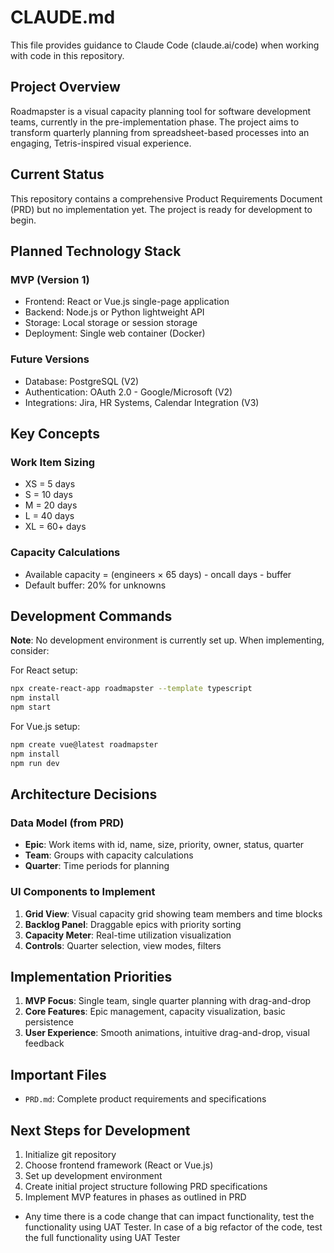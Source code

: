 # CLAUDE.md

This file provides guidance to Claude Code (claude.ai/code) when working with code in this repository.

## Project Overview

Roadmapster is a visual capacity planning tool for software development teams, currently in the pre-implementation phase. The project aims to transform quarterly planning from spreadsheet-based processes into an engaging, Tetris-inspired visual experience.

## Current Status

This repository contains a comprehensive Product Requirements Document (PRD) but no implementation yet. The project is ready for development to begin.

## Planned Technology Stack

### MVP (Version 1)
- Frontend: React or Vue.js single-page application
- Backend: Node.js or Python lightweight API  
- Storage: Local storage or session storage
- Deployment: Single web container (Docker)

### Future Versions
- Database: PostgreSQL (V2)
- Authentication: OAuth 2.0 - Google/Microsoft (V2)
- Integrations: Jira, HR Systems, Calendar Integration (V3)

## Key Concepts

### Work Item Sizing
- XS = 5 days
- S = 10 days
- M = 20 days
- L = 40 days
- XL = 60+ days

### Capacity Calculations
- Available capacity = (engineers × 65 days) - oncall days - buffer
- Default buffer: 20% for unknowns

## Development Commands

**Note**: No development environment is currently set up. When implementing, consider:

For React setup:
```bash
npx create-react-app roadmapster --template typescript
npm install
npm start
```

For Vue.js setup:
```bash
npm create vue@latest roadmapster
npm install
npm run dev
```

## Architecture Decisions

### Data Model (from PRD)
- **Epic**: Work items with id, name, size, priority, owner, status, quarter
- **Team**: Groups with capacity calculations
- **Quarter**: Time periods for planning

### UI Components to Implement
1. **Grid View**: Visual capacity grid showing team members and time blocks
2. **Backlog Panel**: Draggable epics with priority sorting
3. **Capacity Meter**: Real-time utilization visualization
4. **Controls**: Quarter selection, view modes, filters

## Implementation Priorities

1. **MVP Focus**: Single team, single quarter planning with drag-and-drop
2. **Core Features**: Epic management, capacity visualization, basic persistence
3. **User Experience**: Smooth animations, intuitive drag-and-drop, visual feedback

## Important Files

- `PRD.md`: Complete product requirements and specifications

## Next Steps for Development

1. Initialize git repository
2. Choose frontend framework (React or Vue.js)
3. Set up development environment
4. Create initial project structure following PRD specifications
5. Implement MVP features in phases as outlined in PRD
- Any time there is a code change that can impact functionality, test the functionality using UAT Tester. In case of a big refactor of the code, test the full functionality using UAT Tester
